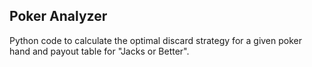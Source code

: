## Poker Analyzer

Python code to calculate the optimal discard strategy for a given poker hand and payout table 
for "Jacks or Better". 
